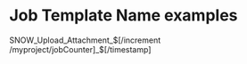 # Job Template Name examples #
SNOW_Upload_Attachment_$[/increment /myproject/jobCounter]_$[/timestamp]